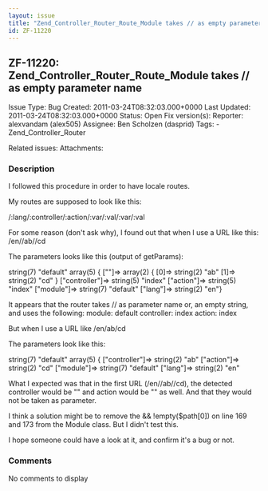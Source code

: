 ```yaml
---
layout: issue
title: "Zend_Controller_Router_Route_Module takes // as empty parameter name"
id: ZF-11220
---
```


ZF-11220: Zend\_Controller\_Router\_Route\_Module takes // as empty parameter name
----------------------------------------------------------------------------------

 Issue Type: Bug Created: 2011-03-24T08:32:03.000+0000 Last Updated: 2011-03-24T08:32:03.000+0000 Status: Open Fix version(s): 
 Reporter:  alexvandam (alex505)  Assignee:  Ben Scholzen (dasprid)  Tags: - Zend\_Controller\_Router
 
 Related issues: 
 Attachments: 
### Description

I followed this procedure in order to have locale routes.

My routes are supposed to look like this:

/:lang/:controller/:action/:var/:val/:var/:val

For some reason (don't ask why), I found out that when I use a URL like this: /en//ab//cd

The parameters looks like this (output of getParams):

string(7) "default" array(5) { [""]=> array(2) { [0]=> string(2) "ab" [1]=> string(2) "cd" } ["controller"]=> string(5) "index" ["action"]=> string(5) "index" ["module"]=> string(7) "default" ["lang"]=> string(2) "en"}

It appears that the router takes // as parameter name or, an empty string, and uses the following: module: default controller: index action: index

But when I use a URL like /en/ab/cd

The parameters look like this:

string(7) "default" array(5) { ["controller"]=> string(2) "ab" ["action"]=> string(2) "cd" ["module"]=> string(7) "default" ["lang"]=> string(2) "en"

What I expected was that in the first URL (/en//ab//cd), the detected controller would be "" and action would be "" as well. And that they would not be taken as parameter.

I think a solution might be to remove the && !empty($path[0]) on line 169 and 173 from the Module class. But I didn't test this.

I hope someone could have a look at it, and confirm it's a bug or not.

 

 

### Comments

No comments to display
